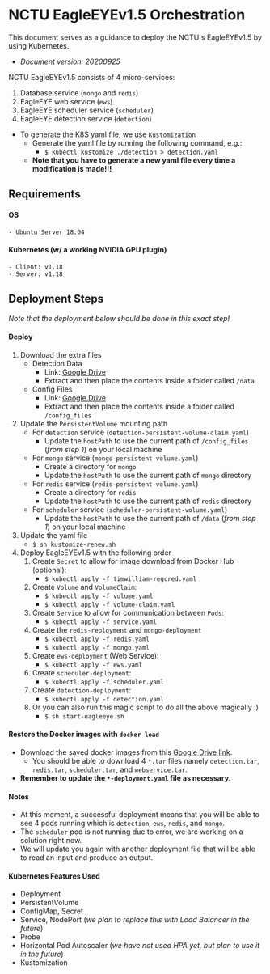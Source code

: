 

 # NCTU EagleEYEv1.5 Orchestration
This document serves as a guidance to deploy the NCTU's EagleEYEv1.5 by using Kubernetes.
- *Document version: 20200925*

NCTU EagleEYEv1.5 consists of 4 micro-services:
1. Database service (`mongo` and `redis`)
2. EagleEYE web service (`ews`)
3. EagleEYE scheduler service (`scheduler`)
4. EagleEYE detection service (`detection`)

- To generate the K8S yaml file, we use `Kustomization`
	- Generate the yaml file by running the following command, e.g.: 
		- `$ kubectl kustomize ./detection > detection.yaml`
	- **Note that you have to generate a new yaml file every time a modification is made!!!**

## Requirements
#### OS
	- Ubuntu Server 18.04
#### Kubernetes (w/ a working NVIDIA GPU plugin)
	- Client: v1.18
	- Server: v1.18

## Deployment Steps
*Note that the deployment below should be done in this exact step!*

#### Deploy
 1. Download the extra files
	 - Detection Data
		 - Link: [Google Drive](https://drive.google.com/file/d/1YpczmyStbl0FYtiiXuJjkBeIxFdbQWSE/view?usp=sharing)
		 - Extract and then place the contents inside a folder called `/data`
	- Config Files
		 - Link: [Google Drive](https://drive.google.com/file/d/18M1WZhsh-dfqbJjB8HiN0r-yHG8CBOQU/view?usp=sharing)
		 - Extract and then place the contents inside a folder called `/config_files`
 2. Update the `PersistentVolume` mounting path
	 - For `detection` service (`detection-persistent-volume-claim.yaml`)
		 - Update the `hostPath` to use the current path of `/config_files` (*from step 1*) on your local machine
	 - For `mongo` service (`mongo-persistent-volume.yaml`)
		 - Create a directory for `mongo`
		 - Update the `hostPath` to use the current path of `mongo` directory
	 -  For `redis` service (`redis-persistent-volume.yaml`)
		 - Create a directory for `redis`
		 - Update the `hostPath` to use the current path of `redis` directory
	-  For `scheduler` service (`scheduler-persistent-volume.yaml`)
		 - Update the `hostPath` to use the current path of `/data` (*from step 1*) on your local machine
3. Update the yaml file
	- `$ sh kustomize-renew.sh`
4. Deploy EagleEYEv1.5 with the following order
	1. Create `Secret` to allow for image download from Docker Hub (optional):
		- `$ kubectl apply -f timwilliam-regcred.yaml`
	2. Create `Volume` and `VolumeClaim`:
		- `$ kubectl apply -f volume.yaml`
		- `$ kubectl apply -f volume-claim.yaml`
	3. Create `Service` to allow for communication between `Pods`:
		- `$ kubectl apply -f service.yaml`
	4. Create the `redis-reployment` and `mongo-deployment`
		- `$ kubectl apply -f redis.yaml`
		- `$ kubectl apply -f mongo.yaml`
	5. Create `ews-deployment` (Web Service):
		- `$ kubectl apply -f ews.yaml`
	6. Create `scheduler-deployment`:
		- `$ kubectl apply -f scheduler.yaml`
	7. Create `detection-deployment`:
		- `$ kubectl apply -f detection.yaml`
	8. Or you can also run this magic script to do all the above magically :)
		- `$ sh start-eagleeye.sh`
#### Restore the Docker images with `docker load`

- Download the saved docker images from this [Google Drive link](https://drive.google.com/drive/folders/1rKNg4dry7zVALIYYSordI8G3CE5iE4K0?usp=sharing).
	- You should be able to download 4 `*.tar` files namely `detection.tar`, `redis.tar`, `scheduler.tar`, and `webservice.tar`.
- **Remember to update the `*-deployment.yaml` file as necessary.**

#### Notes
- At this moment, a successful deployment means that you will be able to see 4 pods running which is `detection`, `ews`, `redis`, and `mongo`.
- The `scheduler` pod is not running due to error, we are working on a solution right now.
- We will update you again with another deployment file that will be able to read an input and produce an output.

#### Kubernetes Features Used
- Deployment
- PersistentVolume
- ConfigMap, Secret
- Service, NodePort (*we plan to replace this with Load Balancer in the future*)
- Probe
- Horizontal Pod Autoscaler (*we have not used HPA yet, but plan to use it in the future*)
- Kustomization